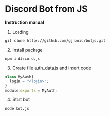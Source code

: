# Discord Bot from JS

**Instruction manual**

1) Loading
```
git clone https://github.com/gjhonic/botjs.git
```

2) Install package
```
npm i discord.js
```

3) Create file auth_data.js and insert code
```js
class MyAuth{
  login = "<login>";
}
module.exports = MyAuth;
```

4) Start bot
```
node bot.js
```
